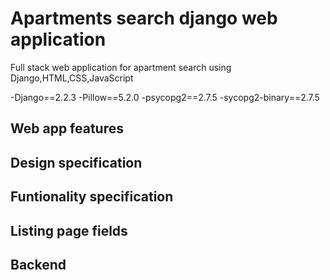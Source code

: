 # Apartments search django web application

Full stack web application for apartment search using Django,HTML,CSS,JavaScript 

-Django==2.2.3
-Pillow==5.2.0
-psycopg2==2.7.5
-sycopg2-binary==2.7.5

## Web app features

## Design specification

## Funtionality specification

## Listing page fields

## Backend
